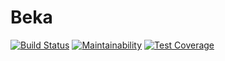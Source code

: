 # Beka

[![Build Status](https://travis-ci.org/samrussell/beka.svg?branch=master)](https://travis-ci.org/samrussell/beka)
[![Maintainability](https://api.codeclimate.com/v1/badges/8e36eef2ae39e0ef60ae/maintainability)](https://codeclimate.com/github/samrussell/beka/maintainability)
[![Test Coverage](https://api.codeclimate.com/v1/badges/8e36eef2ae39e0ef60ae/test_coverage)](https://codeclimate.com/github/samrussell/beka/test_coverage)
